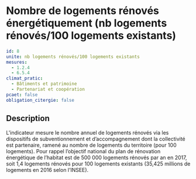 # Nombre de logements rénovés énergétiquement (nb logements rénovés/100 logements existants)
```yaml
id: 8
unite: nb logements rénovés/100 logements existants
mesures:
  - 1.2.4
  - 6.5.4
climat_pratic:
  - Bâtiments et patrimoine
  - Partenariat et coopération
pcaet: false
obligation_citergie: false
```
## Description
L'indicateur mesure le nombre annuel de logements rénovés via les dispositifs de subventionnement et d’accompagnement dont la collectivité est partenaire, ramené au nombre de logements du territoire (pour 100 logements). Pour rappel l’objectif national du plan de rénovation énergétique de l’habitat est de 500 000 logements rénovés par an en 2017, soit 1,4 logements rénovés pour 100 logements existants (35,425 millions de logements en 2016 selon l’INSEE).



